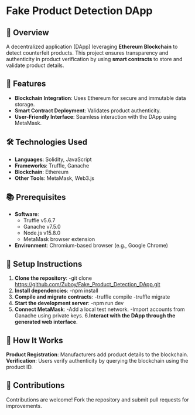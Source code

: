 # Fake Product Detection DApp

## 🌟 Overview
A decentralized application (DApp) leveraging **Ethereum Blockchain** to detect counterfeit products. This project ensures transparency and authenticity in product verification by using **smart contracts** to store and validate product details.

## 🚀 Features
- **Blockchain Integration**: Uses Ethereum for secure and immutable data storage.
- **Smart Contract Deployment**: Validates product authenticity.
- **User-Friendly Interface**: Seamless interaction with the DApp using MetaMask.

## 🛠️ Technologies Used
- **Languages**: Solidity, JavaScript
- **Frameworks**: Truffle, Ganache
- **Blockchain**: Ethereum
- **Other Tools**: MetaMask, Web3.js

## 📚 Prerequisites
- **Software**:
  - Truffle v5.6.7
  - Ganache v7.5.0
  - Node.js v15.8.0
  - MetaMask browser extension
- **Environment**: Chromium-based browser (e.g., Google Chrome)

## 🔧 Setup Instructions
1. **Clone the repository**:
   -git clone https://github.com/Zuboy/Fake_Product_Detection_DApp.git
2. **Install dependencies**:
   -npm install
3. **Compile and migrate contracts**:
   -truffle compile
   -truffle migrate
4. **Start the development server**:
   -npm run dev
5. **Connect MetaMask**:
   -Add a local test network.
   -Import accounts from Ganache using private keys.
6.**Interact with the DApp through the generated web interface**.
   
## 📖 How It Works
**Product Registration**: Manufacturers add product details to the blockchain.
**Verification**: Users verify authenticity by querying the blockchain using the product ID.

## 🤝 Contributions
Contributions are welcome! Fork the repository and submit pull requests for improvements.
